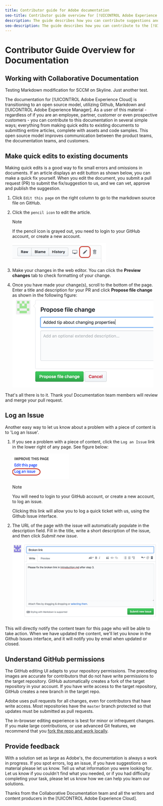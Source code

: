 ```yaml
---
title: Contributor guide for Adobe documentation
seo-title: Contributor guide overview for [!UICONTROL Adobe Experience Cloud] technical documentation
description: The guide describes how you can contribute suggestions and additions to the Adobe documentation site.
seo-description: The guide describes how you can contribute to the [!UICONTROL Adobe Experience Cloud] technical documentation.
---
```


# Contributor Guide Overview for Documentation

<!---
<https://docs.microsoft.com/en-us/contribute/>
-->

## Working with Collaborative Documentation

Testing Markdown modification for SCCM on Skyline. Just another test.

The documentation for [!UICONTROL Adobe Experience Cloud] is transitioning to an open source model, utilizing Github, Markdown and [!UICONTROL Adobe Experience Manager]. As a user of this material - regardless of if you are an employee, partner, customer or even prospective customers - you can contribute to this documentation in several simple ways; everything from making quick edits to existing documents to submitting entire articles, complete with assets and code samples. This open source model improves communication between the product teams, the documentation teams, and customers. 
 
<!--
> [!IMPORTANT]
> All repositories that publish to docs.adobe.com have adopted the [Adobe Open Source Code of Conduct](../code-of-conduct.md) or the [.NET Foundation Code of Conduct](https://dotnetfoundation.org/code-of-conduct). For more information, see the [Contributing](../contributing.md) article.
>
> Minor corrections or clarifications to documentation and code examples in public repositories are covered by the [Adobe Documentation Terms of Use](https://www.adobe.com/legal/terms.html). New or significant changes generate a comment in the pull request, asking you to submit an online Contribution License Agreement (CLA) if you are not an employee of Adobe. We need you to complete the online form before we can review or accept your pull request.
--->
    
## Make quick edits to existing documents

Making quick edits is a good way to fix small errors and omissions in documents. If an article displays an edit button as shown below, you can make a quick fix yourself. When you edit the document, you submit a pull request (PR) to submit the fix/suggestion to us, and we can vet, approve and publish the suggestion.

1. Click `Edit this page` on the right column to go to the markdown source file on GitHub.

   <!---![Location of the Edit link](assets/edit-article.png)-->

1. Click the `pencil icon` to edit the article.  
   > [!NOTE]
   > If the pencil icon is grayed out, you need to login to your GitHub account, or create a new account.  

   ![Location of the pencil icon](assets/edit-icon.png)

1. Make your changes in the web editor. You can click the **Preview changes** tab to check formatting of your change.
1. Once you have made your change(s), scroll to the bottom of the page. Enter a title and description for your PR and click **Propose file change** as shown in the following figure:  
   ![proposing your change](assets/submit-pull-request.png)

That's all there is to it. Thank you! Documentation team members will review and merge your pull request.

## Log an Issue

Another easy way to let us know about a problem with a piece of content is to 'Log an Issue'.

1. If you see a problem with a piece of content, click the `Log an Issue` link in the lower right of any page. See figure below:

   ![](assets/git_log_issue.png)
   
   > [!NOTE]
   > You will need to login to your GitHub account, or create a new account, to log an issue. 
   
   Clicking this link will allow you to log a quick ticket with us, using the Github Issue interface.
   
1. The URL of the page with the issue will automatically populate in the description field. Fill in the title, write a short description of the issue, and then click *Submit new issue*.

   ![](assets/git_issue_example.png)

This will directly notify the content team for this page who will be able to take action. When we have updated the content, we'll let you know in the Github Issues interface, and it will notify you by email when updated or closed.

## Understand GitHub permissions

The GitHub editing UI adapts to your repository permissions. The preceding images are accurate for contributors that do not have write permissions to the target repository. GitHub automatically creates a fork of the target repository in your account. If you have write access to the target repository, GitHub creates a new branch in the target repo.

Adobe uses pull requests for all changes, even for contributors that have write access. Most repositories have the `master` branch protected so that updates must be submitted as pull requests.

The in-browser editing experience is best for minor or infrequent changes. If you make large contributions, or use advanced Git features, we recommend that you [fork the repo and work locally](setup/full-workflow.md).

## Provide feedback

With a solution set as large as Adobe's, the documentation is always a work in progress. If you spot errors, log an issue, if you have suggestions on material please let us know. Tell us what information you were looking for. Let us know if you couldn't find what you needed, or if you had difficulty completing your task, please let us know how we can help you learn our solutions.

Thanks from the Collaborative Documentation team and all the writers and content producers in the [!UICONTROL Adobe Experience Cloud].
